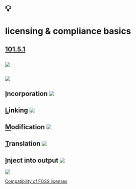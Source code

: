 # 💡
# licensing & compliance basics

[101.5.1](https://github.com/digital-sustainability/module-eoss-ospo101/blob/main/module5/README.md#open-source-licensing-and-compliance-basics)
--
![](https://github.com/digital-sustainability/module-eoss-ospo101/raw/main/module5/license-categories.png)
--
![](https://github.com/digital-sustainability/module-eoss-ospo101/raw/main/module5/questions.png)
--
[I](https://github.com/digital-sustainability/module-eoss-ospo101/tree/main/module5#incorporation)ncorporation
![](https://github.com/digital-sustainability/module-eoss-ospo101/raw/main/module5/incorporation.png)
--
[L](https://github.com/digital-sustainability/module-eoss-ospo101/tree/main/module5#linking)inking
![](https://github.com/digital-sustainability/module-eoss-ospo101/raw/main/module5/linking.png)
--
[M](https://github.com/digital-sustainability/module-eoss-ospo101/tree/main/module5#modification)odification
![](https://github.com/digital-sustainability/module-eoss-ospo101/raw/main/module5/modification.png)
--
[T](https://github.com/digital-sustainability/module-eoss-ospo101/tree/main/module5#translation)ranslation
![](https://github.com/digital-sustainability/module-eoss-ospo101/raw/main/module5/translation.png)
--
[I](https://github.com/digital-sustainability/module-eoss-ospo101/tree/main/module5#the-effect-of-development-tools)nject into output
![](https://github.com/digital-sustainability/module-eoss-ospo101/raw/main/module5/inject-into-output.png)
--
[![](https://upload.wikimedia.org/wikipedia/commons/2/2b/Floss-license-slide-image.svg)](https://en.wikipedia.org/wiki/File:Floss-license-slide-image.svg)

[Compatibility of FOSS licenses](https://en.wikipedia.org/wiki/License_compatibility#Compatibility_of_FOSS_licenses)
